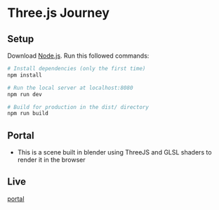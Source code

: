 # Three.js Journey

## Setup
Download [Node.js](https://nodejs.org/en/download/).
Run this followed commands:

``` bash
# Install dependencies (only the first time)
npm install

# Run the local server at localhost:8080
npm run dev

# Build for production in the dist/ directory
npm run build
```

## Portal
 - This is a scene built in blender using ThreeJS and GLSL shaders to render it in the browser


## Live
[portal]( portal-481ml6wwy-hchalin.vercel.app)
